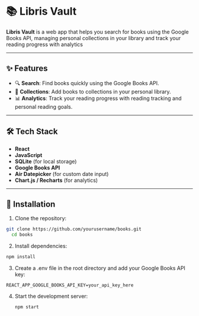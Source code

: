 # 📚 Libris Vault

**Libris Vault** is a web app that helps you search for books using the Google Books API, managing personal collections in your library and track your reading progress with analytics

---

## ✨ Features

- 🔍 **Search**: Find books quickly using the Google Books API.
- 📘 **Collections**: Add books to collections in your personal library.
- 📊 **Analytics**: Track your reading progress with reading tracking and personal reading goals.

---

## 🛠 Tech Stack

- **React**
- **JavaScript**
- **SQLite** (for local storage)
- **Google Books API**
- **Air Datepicker** (for custom date input)
- **Chart.js / Recharts** (for analytics)

---
## 🚀 Installation

1.  Clone the repository:
  ```bash
  git clone https://github.com/yourusername/books.git
    cd books
```

2. Install dependencies:
  ```bash
 npm install
```
3. Create a .env file in the root directory and add your Google Books API key:
```
REACT_APP_GOOGLE_BOOKS_API_KEY=your_api_key_here
```
4. Start the development server:

	```bash
	npm start
	```
